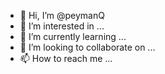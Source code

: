 - 👋 Hi, I’m @peymanQ
- 👀 I’m interested in ...
- 🌱 I’m currently learning ...
- 💞️ I’m looking to collaborate on ...
- 📫 How to reach me ...

<!---
peymanQ/peymanQ is a ✨ special ✨ repository because its `README.md` (this file) appears on your GitHub profile.
You can click the Preview link to take a look at your changes.
--->
